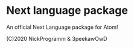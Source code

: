 # Next language package

An official Next Language package for Atom!

(C)2020 NickProgramm & 3peekawOwD
